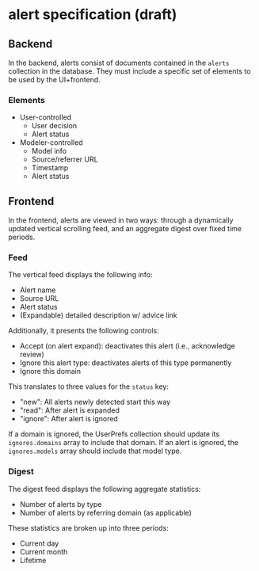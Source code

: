 # alert specification (draft)

## Backend

In the backend, alerts consist of documents contained in the `alerts` collection
in the database. They must include a specific set of elements to be used by the
UI+frontend.

### Elements ###

- User-controlled
    - User decision
    - Alert status
- Modeler-controlled
    - Model info
    - Source/referrer URL
    - Timestamp
    - Alert status

## Frontend

In the frontend, alerts are viewed in two ways: through a dynamically updated
vertical scrolling feed, and an aggregate digest over fixed time periods.

### Feed

The vertical feed displays the following info:

- Alert name
- Source URL
- Alert status
- (Expandable) detailed description w/ advice link

Additionally, it presents the following controls:

- Accept (on alert expand): deactivates this alert (i.e., acknowledge review)
- Ignore this alert type: deactivates alerts of this type permanently
- Ignore this domain

This translates to three values for the `status` key:

- "new": All alerts newly detected start this way
- "read": After alert is expanded
- "ignore": After alert is ignored

If a domain is ignored, the UserPrefs collection should update its `ignores.domains` array to include that domain. If an alert is ignored, the `ignores.models` array should include that model type.

### Digest

The digest feed displays the following aggregate statistics:

- Number of alerts by type
- Number of alerts by referring domain (as applicable)

These statistics are broken up into three periods:

- Current day
- Current month
- Lifetime
